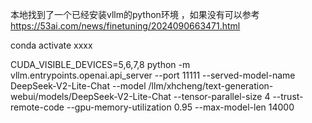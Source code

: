 本地找到了一个已经安装vllm的python环境  ，如果没有可以参考 https://53ai.com/news/finetuning/2024090663471.html

conda  activate xxxx


CUDA_VISIBLE_DEVICES=5,6,7,8 python -m vllm.entrypoints.openai.api_server --port 11111 --served-model-name DeepSeek-V2-Lite-Chat --model /llm/xhcheng/text-generation-webui/models/DeepSeek-V2-Lite-Chat --tensor-parallel-size 4 --trust-remote-code --gpu-memory-utilization 0.95 --max-model-len 14000



